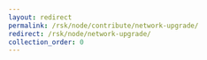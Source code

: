 ```yaml
---
layout: redirect
permalink: /rsk/node/contribute/network-upgrade/
redirect: /rsk/node/network-upgrade/
collection_order: 0
---
```

